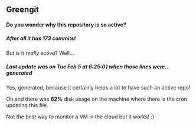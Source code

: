 ## Greengit

#### Do you wonder why this repository is so active?

##### After all it has 173 commits!

But is it *really* active? Well...

##### Last update was on Tue Feb 5 at 6:25:01 when those lines were... generated

Yes, generated, because it certainly helps a lot to have such an active repo!

Oh and there was **62%** disk usage on the machine
where there is the cron updating this file.

Not the best way to monitor a VM in the cloud but it works! :)
